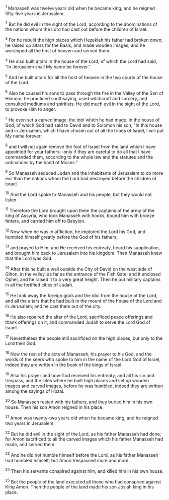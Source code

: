 <sup>1</sup> 
Manasseh was twelve years old when he became king, and he reigned fifty-five years in Jerusalem. 

<sup>2</sup> 
But he did evil in the sight of the Lord, according to the abominations of the nations whom the Lord had cast out before the children of Israel. 

<sup>3</sup> 
For he rebuilt the high places which Hezekiah his father had broken down; he raised up altars for the Baals, and made wooden images; and he worshiped all the host of heaven and served them. 

<sup>4</sup> 
He also built altars in the house of the Lord, of which the Lord had said, "In Jerusalem shall My name be forever." 

<sup>5</sup> 
And he built altars for all the host of heaven in the two courts of the house of the Lord. 

<sup>6</sup> 
Also he caused his sons to pass through the fire in the Valley of the Son of Hinnom; he practiced soothsaying, used witchcraft and sorcery, and consulted mediums and spiritists. He did much evil in the sight of the Lord, to provoke Him to anger. 

<sup>7</sup> 
He even set a carved image, the idol which he had made, in the house of God, of which God had said to David and to Solomon his son, "In this house and in Jerusalem, which I have chosen out of all the tribes of Israel, I will put My name forever; 

<sup>8</sup> 
and I will not again remove the foot of Israel from the land which I have appointed for your fathers--only if they are careful to do all that I have commanded them, according to the whole law and the statutes and the ordinances by the hand of Moses." 

<sup>9</sup> 
So Manasseh seduced Judah and the inhabitants of Jerusalem to do more evil than the nations whom the Lord had destroyed before the children of Israel.

<sup>10</sup> 
And the Lord spoke to Manasseh and his people, but they would not listen. 

<sup>11</sup> 
Therefore the Lord brought upon them the captains of the army of the king of Assyria, who took Manasseh with hooks, bound him with bronze fetters, and carried him off to Babylon. 

<sup>12</sup> 
Now when he was in affliction, he implored the Lord his God, and humbled himself greatly before the God of his fathers, 

<sup>13</sup> 
and prayed to Him; and He received his entreaty, heard his supplication, and brought him back to Jerusalem into his kingdom. Then Manasseh knew that the Lord was God. 

<sup>14</sup> 
After this he built a wall outside the City of David on the west side of Gihon, in the valley, as far as the entrance of the Fish Gate; and it enclosed Ophel, and he raised it to a very great height. Then he put military captains in all the fortified cities of Judah. 

<sup>15</sup> 
He took away the foreign gods and the idol from the house of the Lord, and all the altars that he had built in the mount of the house of the Lord and in Jerusalem; and he cast them out of the city. 

<sup>16</sup> 
He also repaired the altar of the Lord, sacrificed peace offerings and thank offerings on it, and commanded Judah to serve the Lord God of Israel. 

<sup>17</sup> 
Nevertheless the people still sacrificed on the high places, but only to the Lord their God.

<sup>18</sup> 
Now the rest of the acts of Manasseh, his prayer to his God, and the words of the seers who spoke to him in the name of the Lord God of Israel, indeed they are written in the book of the kings of Israel. 

<sup>19</sup> 
Also his prayer and how God received his entreaty, and all his sin and trespass, and the sites where he built high places and set up wooden images and carved images, before he was humbled, indeed they are written among the sayings of Hozai. 

<sup>20</sup> 
So Manasseh rested with his fathers, and they buried him in his own house. Then his son Amon reigned in his place.

<sup>21</sup> 
Amon was twenty-two years old when he became king, and he reigned two years in Jerusalem. 

<sup>22</sup> 
But he did evil in the sight of the Lord, as his father Manasseh had done; for Amon sacrificed to all the carved images which his father Manasseh had made, and served them. 

<sup>23</sup> 
And he did not humble himself before the Lord, as his father Manasseh had humbled himself; but Amon trespassed more and more. 

<sup>24</sup> 
Then his servants conspired against him, and killed him in his own house. 

<sup>25</sup> 
But the people of the land executed all those who had conspired against King Amon. Then the people of the land made his son Josiah king in his place.
